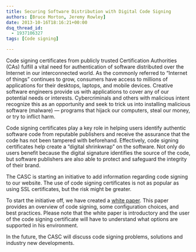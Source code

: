```yaml
---
title: Securing Software Distribution with Digital Code Signing
authors: [Bruce Morton, Jeremy Rowley]
date: 2013-10-16T18:16:21+00:00
dsq_thread_id:
  - 1937106327
tags: [Code signing]

---
```

Code signing certificates from publicly trusted Certification Authorities (CAs) fulfill a vital need for authentication of software distributed over the Internet in our interconnected world. As the commonly referred to &ldquo;Internet of things&rdquo; continues to grow, consumers have access to millions of applications for their desktops, laptops, and mobile devices. Creative software engineers provide us with applications to cover any of our potential needs or interests. Cybercriminals and others with malicious intent recognize this as an opportunity and seek to trick us into installing malicious software (malware) &mdash; programs that hijack our computers, steal our money, or try to inflict harm.

Code signing certificates play a key role in helping users identify authentic software code from reputable publishers and receive the assurance that the code has not been tampered with beforehand. Effectively, code signing certificates help create a &ldquo;digital shrinkwrap&rdquo; on the software. Not only do users benefit because the digital signature identifies the source of the code, but software publishers are also able to protect and safeguard the integrity of their brand.

The CASC is starting an initiative to add information regarding code signing to our website. The use of code signing certificates is not as popular as using SSL certificates, but the risk might be greater.

To start the initiative off, we have created a [white paper][1]. This paper provides an overview of code signing, some configuration choices, and best practices. Please note that the white paper is introductory and the user of the code signing certificate will have to understand what options are supported in his environment.

In the future, the CASC will discuss code signing problems, solutions and industry new developments.

 [1]: /uploads/2013/10/CASC-Code-Signing.pdf